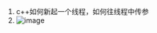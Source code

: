 1. c++如何新起一个线程，如何往线程中传参
2. ![image](https://github.com/hanyunchang/my_c_plus_plus/assets/40823439/71ff0934-db46-4bbe-ba4a-739f7812cfe0)

